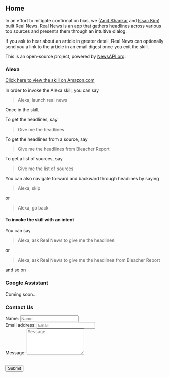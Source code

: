 <link rel="stylesheet" type="text/css" href="https://stackpath.bootstrapcdn.com/bootstrap/4.1.0/css/bootstrap.min.css">

Home
--------------

In an effort to mitigate confirmation bias, we ([Amit Shankar](https://amitshankar.me) and [Issac Kim](https://itechnoguy.com)) built Real News. Real News is an app that gathers headlines across various top sources and presents them through an intuitive dialog.

If you ask to hear about an article in greater detail, Real News can optionally send you a link to the article in an email digest once you exit the skill.

This is an open-source project, powered by [NewsAPI.org](https://newsapi.org). 


### Alexa

<a href="https://www.amazon.com/dp/B07CKSZR3N/?ref-suffix=ss_copy" target="_blank">Click here to view the skill on Amazon.com</a>

In order to invoke the Alexa skill, you can say
> Alexa, launch real news

Once in the skill,

To get the headlines, say
> Give me the headlines

To get the headlines from a source, say
> Give me the headlines from Bleacher Report

To get a list of sources, say
> Give me the list of sources

You can also navigate forward and backward through headlines by saying
> Alexa, skip

or

> Alexa, go back

#### To invoke the skill with an intent

You can say
> Alexa, ask Real News to give me the headlines

or

> Alexa, ask Real News to give me the headlines from Bleacher Report

and so on

### Google Assistant

Coming soon...


### Contact Us

<form action="https://formspree.io/realnewsapp@gmail.com"
      method="POST">

  <div class="form-group">
    <label for="name">Name:</label>
    <input type="text" class="form-control" id="name" placeholder="Name">
  </div>

  <div class="form-group">
    <label for="email_address">Email address:</label>
    <input type="email" class="form-control" id="email_address" name="_replyto" placeholder="Email">
  </div>

  <div class="form-group">
  	<label for="message">Message:</label>
  	<textarea class="form-control" rows="5" id="message" name="message" placeholder="Message"></textarea>
  </div>


  <br />
  
  <button type="submit" class="btn btn-primary">Submit</button>
</form>